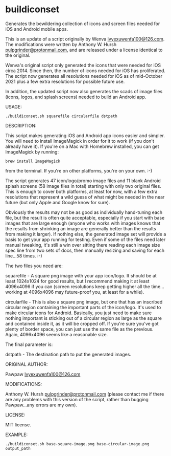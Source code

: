 # buildiconset
Generates the bewildering collection of icons and screen files needed for iOS and Android mobile apps.

This is an update of a script originally by Wenva <lvyexuwenfa100@126.com>. The modifications were written by Anthony W. Hursh <pulpgrinder@protonmail.com>, and are released under a license identical to the original.

Wenva's original script only generated the icons that were needed for iOS circa 2014. Since then, the number of icons needed for iOS has proliferated. The script now generates all resolutions needed for iOS as of mid-October 2021 plus a few extra resolutions for possible future use. 

In addition, the updated script now also generates the scads of image files (icons, logos, and splash screens) needed to build an Android app.

USAGE:

    ./buildiconset.sh squarefile circularfile dstpath

DESCRIPTION:

This script makes generating iOS and Android app icons easier and simpler. You will need to install ImageMagick in order for it to work (if you don't already have it). If you're on a Mac with Homebrew installed, you can get ImageMagick by running:
    
    brew install ImageMagick
    
from the terminal. If you're on other platforms, you're on your own. :-)
    
The script generates 47 icon/logo/promo image files and 11 blank Android splash screens (58 image files in total) starting with only two original files. This is enough to cover both platforms, at least for now, with a few extra resolutions that represent a wild guess of what might be needed in the near future (but only Apple and Google know for sure).

Obviously the results may not be as good as individually hand-tuning each file, but the result is often quite acceptable, especially if you start with base images that are large enough (anyone who works with images knows that the results from shrinking an image are generally better than the results from making it larger). If nothing else, the generated image set will provide a basis to get your app running for testing. Even if some of the files need later manual tweaking, it's still a win over sitting there reading each image size spec line from two sets of docs, then manually resizing and saving for each line...58 times. :-)
    
The two files you need are:

squarefile - A square png image with your app icon/logo. It should be at least 1024x1024 for good results, but I recommend making it at least 4096x4096 if you can (screen resolutions keep getting higher all the time... working at 4096x4096 may future-proof you, at least for a while).
    
circularfile - This is also a square png image, but one that has an inscribed circular region containing the important parts of the icon/logo. It's used to make circular icons for Android.  Basically, you just need to make sure nothing important is sticking out of a circular region as large as the square and contained inside it, as it will be cropped off. If you're sure you've got plenty of border space, you can just use the same file as the previous. Again, 4096x4096 seems like a reasonable size. 
    
The final parameter is:
    
dstpath - The destination path to put the generated images.

ORIGINAL AUTHOR:

Pawpaw <lvyexuwenfa100@126.com>
    
MODIFICATIONS:

Anthony W. Hursh <pulpgrinder@protonmail.com> (please contact me if there are any problems with this version of the script, rather than bugging Pawpaw...any errors are my own).

LICENSE:

MIT license.

EXAMPLE:

    ./buildiconset.sh base-square-image.png base-circular-image.png output_path
